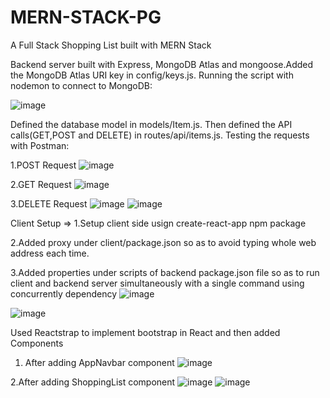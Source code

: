 # MERN-STACK-PG
A Full Stack Shopping List built with MERN Stack

Backend server built with Express, MongoDB Atlas and mongoose.Added the MongoDB Atlas URI key in config/keys.js. Running the script with nodemon to connect to MongoDB:

![image](https://user-images.githubusercontent.com/57283161/82746452-9c92f080-9dad-11ea-8028-a0364d0d96cb.png)

Defined the database model in models/Item.js. Then defined the API calls(GET,POST and DELETE) in routes/api/items.js. Testing the requests with Postman: 

1.POST Request
![image](https://user-images.githubusercontent.com/57283161/82746542-8cc7dc00-9dae-11ea-9239-9324bad5059c.png)

2.GET Request
![image](https://user-images.githubusercontent.com/57283161/82746552-b8e35d00-9dae-11ea-85eb-8bcf97c91851.png)

3.DELETE Request
![image](https://user-images.githubusercontent.com/57283161/82746566-e92afb80-9dae-11ea-8857-0b3046380f78.png)
![image](https://user-images.githubusercontent.com/57283161/82746571-f942db00-9dae-11ea-9bed-59f0b634552b.png)

Client Setup => 
1.Setup client side usign create-react-app npm package

2.Added proxy under client/package.json so as to avoid typing whole web address each time.

3.Added properties under scripts of backend package.json file so as to run client and backend server simultaneously with a single command using concurrently dependency
![image](https://user-images.githubusercontent.com/57283161/82748472-c2c18c00-9dbf-11ea-8bab-b4008e746432.png)

![image](https://user-images.githubusercontent.com/57283161/82748494-eab0ef80-9dbf-11ea-8b2c-f93bc1cf7ee4.png)

Used Reactstrap to implement bootstrap in React and then added Components

1. After adding AppNavbar component
![image](https://user-images.githubusercontent.com/57283161/82750004-de7e5f80-9dca-11ea-8f67-c260bf1cc456.png)

2.After adding ShoppingList component
![image](https://user-images.githubusercontent.com/57283161/82750026-11285800-9dcb-11ea-93ac-fd6f3834435c.png)
![image](https://user-images.githubusercontent.com/57283161/82750028-15ed0c00-9dcb-11ea-958b-fdd80123a04c.png)
